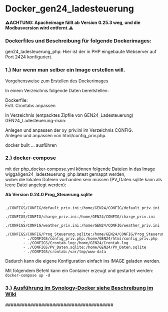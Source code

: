 # Docker_gen24_ladesteuerung  

**:warning:ACHTUNG: Apacheimage fällt ab Version 0.25.3 weg, und die Modbusversion wird entfernt.:warning:** 

### Dockerfiles und Beschreibung für folgende Dockerimages:  

gen24_ladesteuerung_php: Hier ist der in PHP eingebaute Webserver auf Port 2424 konfiguriert.  


### 1.) Nur wenn man selber ein Image erstellen will.

Vorgehensweise zum Erstellen des Dockerimages 

In einem Verzeichnis folgende Daten bereitstellen:

Dockerfile:  
Evtl. Crontabs anpassen

In Verzeichnis (entpacktes Zipfile von GEN24_Ladesteuerung) GEN24_Ladesteuerung-main:

Anlegen und anpassen der xy_priv.ini im Verzeichnis CONFIG.   
Anlegen und anpassen von html/config_priv.php.  

docker built ... ausführen

### 2.) docker-compose

mit der php_docker-compose.yml können folgende Dateien in das Image wiggal/gen24_ladesteuerung_php:latest gemappt werden,  
wobei die lokalen Dateien vorhanden sein müssen (PV_Daten.sqlite kann als leere Datei angelegt werden):  

**Ab Version 0.24.0 Prog_Steuerung.sqlite**

```
        - ./CONFIGS/CONFIG/default_priv.ini:/home/GEN24/CONFIG/default_priv.ini
        - ./CONFIGS/CONFIG/charge_priv.ini:/home/GEN24/CONFIG/charge_priv.ini
        - ./CONFIGS/CONFIG/weather_priv.ini:/home/GEN24/CONFIG/weather_priv.ini
        - ./CONFIGS/CONFIG/Prog_Steuerung.sqlite:/home/GEN24/CONFIG/Prog_Steuerung.sqlite
        - ./CONFIGS/config_priv.php:/home/GEN24/html/config_priv.php
        - ./CONFIGS/Crontab.log:/home/GEN24/Crontab.log
        - ./CONFIGS/PV_Daten.sqlite:/home/GEN24/PV_Daten.sqlite
        - ./CONFIGS/crontab:/var/tmp/www-data
```

Dadurch kann die eigene Konfiguration einfach ins IMAGE geladen werden.

Mit folgendem Befehl kann ein Container erzeugt und gestartet werden:  
`docker-compose up -d`

### 3.) [Ausführung im Synology-Docker siehe Beschreibung im Wiki](https://github.com/wiggal/Docker_gen24_ladesteuerung/wiki/Installation-Dockerimage-von-Gen24%E2%80%90Ladesteuerung-im-Synology%E2%80%90Docker)  

#######################################

